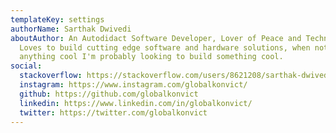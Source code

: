 ```yaml
---
templateKey: settings
authorName: Sarthak Dwivedi
aboutAuthor: An Autodidact Software Developer, Lover of Peace and Technology!
  Loves to build cutting edge software and hardware solutions, when not building
  anything cool I'm probably looking to build something cool.
social:
  stackoverflow: https://stackoverflow.com/users/8621208/sarthak-dwivedi
  instagram: https://www.instagram.com/globalkonvict/
  github: https://github.com/globalkonvict
  linkedin: https://www.linkedin.com/in/globalkonvict/
  twitter: https://twitter.com/globalkonvict
---
```

